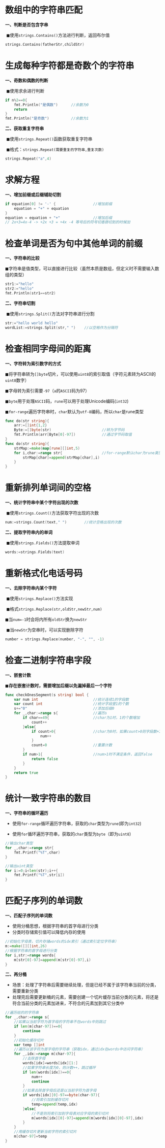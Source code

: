 # 数组中的字符串匹配

**一、判断是否包含字串**

​		◼使用`strings.Contains()`方法进行判断，返回布尔值

```go
strings.Contains(fatherStr,childStr)
```

# 生成每种字符都是奇数个的字符串

**一、奇数和偶数的判断**

​		◼使用求余进行判断

```go
if n%2==0{
    fmt.Println("是偶数")		//余数为0
	return
}
fmt.Println("是奇数")			//余数为1
```

**二、获取重复字符串**

​		◼使用`strings.Repeat()`函数获取重复字符串

​		◼格式：`strings.Repeat(需要重复的字符串,重复次数)`

```go
strings.Repeat("a",4)
```

# 求解方程

**一、增加前缀或后缀辅助切割**

```go
if equation[0] != '-' {					//增加前缀
	equation = "+" + equation
}
equation = equation + "+"				//增加后缀
// 2x+3=4x-4 -> +2x +3 = +4x -4	等号后的符号切香肠切到的时候加
```

# 检查单词是否为句中其他单词的前缀

**一、字符串的比较**

​		◼字符串是值类型，可以直接进行比较（虽然本质是数组，但定义时不需要输入数组的类型）

```go
str1:="hello"
str2:="hello"
fmt.Println(str1==str2)
```

**二、字符串切割**

​		◼使用`strings.Split()`方法对字符串进行分割

```go
str:="hello world hello"
wordList:=strings.Split(str," ")	//以空格作为分隔符
```

# 检查相同字母间的距离

**一、字符转为索引数字的方式**

​		◼将字符串转为`[]byte`切片，可以使用`uint8`的索引取值（字符元素转为ASCII的`uint8`数字）

​		◼字母转为索引需要`-97`（`a`的`ASCII`码为97）

​		◼`byte`用于处理`ASCII`码，`rune`可以用于处理Unicode编码(`int32`)

​		◼`for-range`遍历字符串时，`char`默认为`utf-8`编码，所以`char`是rune类型

```go
func do(str string){
    arr:=[]int{1,2}
    Byte:=[]byte(str)						//转为字节码
    fmt.Println(arr[Byte[0]-97])			//通过字节码取值
}
func do(str string){
    strMap:=make(map[rune][]int,5)
    for i,char:=range str{					//for-range默认char为rune类型
        strMap[char]=append(strMap[char],i)
    }
}
```

# 重新排列单词间的空格

**一、统计字符串中某个字符出现的次数**

​		◼使用`strings.Count()`方法获取字符出现的次数

```go
num:=strings.Count(text," ")		//统计空格出现的次数
```

**二、提取字符串内的单词**

​		◼使用`strings.Fields()`方法提取单词

```go
words:=strings.Fields(text)
```

# **重新格式化电话号码**

**一、去除字符串内某个字符**

​		◼使用`strings.Replace()`方法实现

​		◼格式`strings.Replace(str,oldStr,newStr,num)`

​		◼当`num=-1`时会将内所有`oldStr`换为`newStr`

​		◼当`newStr`为空串时，可以实现删除字符

```go
number = strings.Replace(number, "-", "", -1)
```

# 检查二进制字符串字段

**一、嵌套计数**

​		◼**存在嵌套计数时，需要增加后缀以免漏掉最后一个字符**

```go
func checkOnesSegment(s string) bool {
    var num int                         //统计连续1的字段数
    var count int                       //统计字段里1的个数
    s+="0"                              //添加后缀0
    for _,char:=range s{                //遍历s
        if char==49{                    //char为1时，1的个数增加
            count++
        }else{
            if count>0{                 //char为0时，如果count>0则字段数+1
                num++
            }
            count=0                     //重置计数
        }
        if num>1{                       //num>1时不满足条件，返回false
            return false
        }
    }
    return true
}
```

# 统计一致字符串的数目

**一、字符串的循环遍历**

* 使用`for-range`循环遍历字符串，获取的`char`类型为`rune`(即为`int32`)

* 使用`for`循环遍历字符串，获取的`char`类型为`byte`（即为`uint8`）

```go
//输出char类型
for _,char:=range str{
    fmt.Printf("%T",char)
}
```

```go
//输出uint类型
for i:=0;i<len(str);i++{
    fmt.Printf("%T",str[i])
}
```

# 匹配子序列的单词数

**一、匹配子序列的单词数**

* 使用分桶思想，根据字符串的首字母进行分类
* 分类时存储索引值可以降低内存的使用

```go
//初始化字母表，切片存储words的idx索引（通过索引定位字符串）
m:=make([][]int,26)
//根据字符串的首字母进行分类
for i,str:=range words{
    m[str[0]-97]=append(m[str[0]-97],i)
}
```

**二、再分桶**

* 场景：处理了字符串后需要继续处理，但是已经不属于该字符串当前的分类，需要重新分类
* 处理完后需要更新桶的元素，需要创建一个切片缓存当前分类的元素，将还是符合当前分类的元素加进来，不符合的元素加到其它分类中

```go
//遍历给的的字符串
for _,char:=range s{
    //如果以当前字符为首字母的字符串不在words中则跳过
    if len(m[char-97])==0{
        continue
    }
    //初始化缓存切片
    var temp []int
    //遍历以该字符为首字母的字符串（获取idx，通过idx在words中访问字符串）  
    for _,idx:=range m[char-97]{
        //去除首字母
        words[idx]=words[idx][1:]
        //如果字符串长度为0，则计数++，跳过循环
        if len(words[idx])==0{
            num++
            continue
        }
        //如果去除首字母后还是以当前字符为首字母
        if words[idx][0]-97==byte(char-97){
            //将索引加到缓存切片
            temp=append(temp,idx)
        }else{
            //不是则将索引加到字母表对应字母的索引切片
            m[words[idx][0]-97]=append(m[words[idx][0]-97],idx)
        }
    }
    //用缓存切片更新当前字符的索引切片
    m[char-97]=temp
}
```

